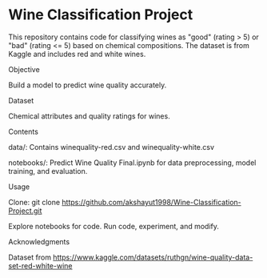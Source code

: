 # Wine Classification Project

This repository contains code for classifying wines as "good" (rating > 5) or "bad" (rating <= 5) based on chemical compositions. The dataset is from Kaggle and includes red and white wines.

Objective

Build a model to predict wine quality accurately.

Dataset

Chemical attributes and quality ratings for wines.

Contents

data/: Contains winequality-red.csv and winequality-white.csv

notebooks/: Predict Wine Quality Final.ipynb for data preprocessing, model training, and evaluation.

Usage

Clone: git clone https://github.com/akshayut1998/Wine-Classification-Project.git

Explore notebooks for code. Run code, experiment, and modify.

Acknowledgments

Dataset from https://www.kaggle.com/datasets/ruthgn/wine-quality-data-set-red-white-wine
